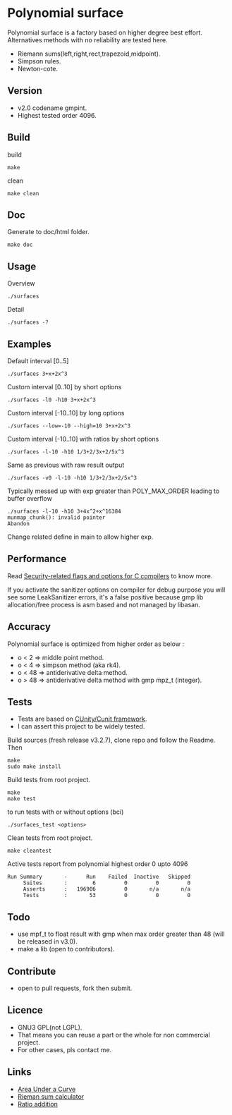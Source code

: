 # Polynomial surface

Polynomial surface is a factory based on higher degree best effort.  
Alternatives methods with no reliability are tested here.  

* Riemann sums(left,right,rect,trapezoid,midpoint).
* Simpson rules.
* Newton-cote.  
  

## Version

* v2.0 codename gmpint.  
* Highest tested order 4096.

## Build
build
``` 
make
```
clean
``` 
make clean
```

## Doc
Generate to doc/html folder.
``` 
make doc
```

## Usage
Overview
``` 
./surfaces 
```
Detail
```
./surfaces -?
```

## Examples
Default interval [0..5]
```
./surfaces 3+x+2x^3
```
Custom interval [0..10] by short options
```
./surfaces -l0 -h10 3+x+2x^3
```
Custom interval [-10..10] by long options
```
./surfaces --low=-10 --high=10 3+x+2x^3
```
Custom interval [-10..10] with ratios by short options
```
./surfaces -l-10 -h10 1/3+2/3x+2/5x^3
```
Same as previous with raw result output
```
./surfaces -v0 -l-10 -h10 1/3+2/3x+2/5x^3
```
Typically messed up with exp greater than POLY_MAX_ORDER leading to buffer overflow
```
./surfaces -l-10 -h10 3+4x^2+x^16384
munmap_chunk(): invalid pointer
Abandon
```
Change related define in main to allow higher exp.  

## Performance
Read [Security-related flags and options for C compilers](https://airbus-seclab.github.io/c-compiler-security/) to know more.  

If you activate the sanitizer options on compiler for debug purpose you will see some LeakSanitizer errors, it's a false positive because gmp lib allocation/free process is asm based and not managed by libasan.  

## Accuracy
Polynomial surface is optimized from higher order as below :
* o < 2 => middle point method.
* o < 4 => simpson method (aka rk4).
* o < 48 => antiderivative delta method.
* o > 48 => antiderivative delta method with gmp mpz_t (integer).

## Tests
* Tests are based on [CUnity/Cunit framework](https://gitlab.com/cunity/cunit).  
* I can assert this project to be widely tested.  

Build sources (fresh release v3.2.7), clone repo and follow the Readme.  
Then
``` 
make
sudo make install
```
Build tests from root project.  
``` 
make
make test
```
to run tests with or without options (bci)
``` 
./surfaces_test <options>
```
Clean tests from root project.  
``` 
make cleantest
```
Active tests report from polynomial highest order 0 upto 4096
```
Run Summary       -      Run    Failed  Inactive   Skipped
     Suites       :        6         0         0         0
     Asserts      :   196906         0       n/a       n/a
     Tests        :       53         0         0         0
```

## Todo
* use mpf_t to float result with gmp when max order greater than 48 (will be released in v3.0).
* make a lib (open to contributors).

## Contribute
* open to pull requests, fork then submit.

## Licence
* GNU3 GPL(not LGPL).  
* That means you can reuse a part or the whole for non commercial project.
* For other cases, pls contact me.

## Links
* [Area Under a Curve](https://revisionmaths.com/advanced-level-maths-revision/pure-maths/calculus/area-under-curve)
* [Rieman sum calculator](https://www.emathhelp.net/calculators/calculus-2/riemann-sum-calculator/?f=x%5E3+%2B+0.5x+%2B+3&a=0&b=5&n=4&type=mid)
* [Ratio addition](https://math.icalculator.info/ratio-addition-calculator.html)